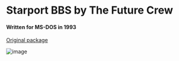 # Starport BBS by The Future Crew

#### Written for MS-DOS in 1993

[Original package](https://defacto2.net/f/b11aa7e)

![image](https://user-images.githubusercontent.com/513842/171067754-120eac42-4465-4632-9567-04e4b379f81d.png)
